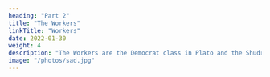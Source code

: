 ```yaml
---
heading: "Part 2"
title: "The Workers"
linkTitle: "Workers"
date: 2022-01-30
weight: 4
description: "The Workers are the Democrat class in Plato and the Shudra class in Hinduism"
image: "/photos/sad.jpg"
---
```

